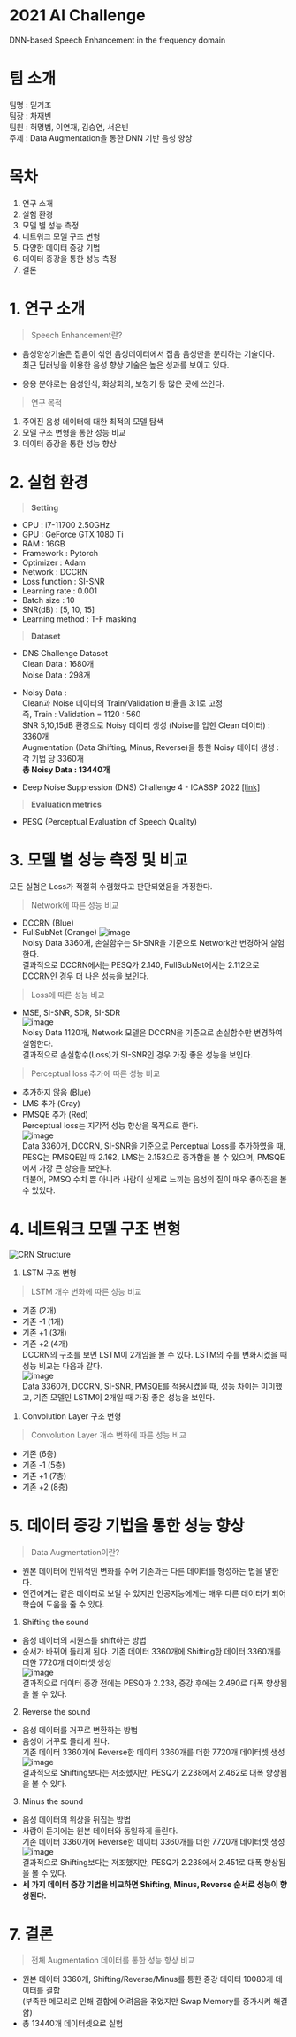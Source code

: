 # 2021 AI Challenge   
DNN-based Speech Enhancement in the frequency domain  

# 팀 소개
팀명 : 믿거조  
팀장 : 차재빈  
팀원 : 허명범, 이연재, 김승연, 서은빈  
주제 : Data Augmentation을 통한 DNN 기반 음성 향상

# 목차
1. 연구 소개
2. 실험 환경
3. 모델 별 성능 측정
4. 네트워크 모델 구조 변형
5. 다양한 데이터 증강 기법
6. 데이터 증강을 통한 성능 측정
7. 결론

# 1. 연구 소개
> Speech Enhancement란?  
* 음성향상기술은 잡음이 섞인 음성데이터에서 잡음 음성만을 분리하는 기술이다.  
최근 딥러닝을 이용한 음성 향상 기술은 높은 성과를 보이고 있다.  

* 응용 분야로는 음성인식, 화상회의, 보청기 등 많은 곳에 쓰인다.  
> 연구 목적
1. 주어진 음성 데이터에 대한 최적의 모델 탐색
2. 모델 구조 변형을 통한 성능 비교
3. 데이터 증강을 통한 성능 향상

# 2. 실험 환경
> **Setting**  
* CPU : i7-11700 2.50GHz  
* GPU : GeForce GTX 1080 Ti  
* RAM : 16GB   
* Framework : Pytorch  
* Optimizer : Adam 
* Network : DCCRN 
* Loss function : SI-SNR  
* Learning rate : 0.001  
* Batch size : 10  
* SNR(dB) : [5, 10, 15]  
* Learning method : T-F masking  
   

> **Dataset**  
* DNS Challenge Dataset  
Clean Data :  1680개    
Noise Data : 298개  

* Noisy Data :   
Clean과 Noise 데이터의 Train/Validation 비율을 3:1로 고정  
즉, Train : Validation = 1120 : 560  
SNR 5,10,15dB 환경으로 Noisy 데이터 생성 (Noise를 입힌 Clean 데이터) : 3360개  
Augmentation (Data Shifting, Minus, Reverse)을 통한 Noisy 데이터 생성 : 각 기법 당 3360개   
**총 Noisy Data : 13440개**  
* Deep Noise Suppression (DNS) Challenge 4 - ICASSP 2022 [[link]](https://github.com/microsoft/DNS-Challenge)  

> **Evaluation metrics**
* PESQ (Perceptual Evaluation of Speech Quality)  


# 3. 모델 별 성능 측정 및 비교  
모든 실험은 Loss가 적절히 수렴했다고 판단되었음을 가정한다.  
  
> Network에 따른 성능 비교  
* DCCRN (Blue)
* FullSubNet (Orange)
![image](https://user-images.githubusercontent.com/87358781/146786508-cb499d8d-9ec0-4d60-a64a-93fad7f53d09.png)  
Noisy Data 3360개, 손실함수는 SI-SNR을 기준으로 Network만 변경하여 실험한다.  
결과적으로 DCCRN에서는 PESQ가 2.140, FullSubNet에서는 2.112으로 DCCRN인 경우 더 나은 성능을 보인다.  
  
> Loss에 따른 성능 비교
* MSE, SI-SNR, SDR, SI-SDR  
![image](https://user-images.githubusercontent.com/87358781/146791289-36951d49-35a5-4cff-9d3b-7795cb36a192.png)  
Noisy Data 1120개, Network 모델은 DCCRN을 기준으로 손실함수만 변경하여 실험한다.  
결과적으로 손실함수(Loss)가 SI-SNR인 경우 가장 좋은 성능을 보인다.  

> Perceptual loss 추가에 따른 성능 비교
* 추가하지 않음 (Blue) 
* LMS 추가 (Gray)
* PMSQE 추가 (Red)  
Perceptual loss는 지각적 성능 향상을 목적으로 한다.  
![image](https://user-images.githubusercontent.com/87358781/146793078-2490b53f-2791-417c-8057-0f9b337bb94f.png)    
Data 3360개, DCCRN, SI-SNR을 기준으로 Perceptual Loss를 추가하였을 때,  
PESQ는 PMSQE일 때 2.162, LMS는 2.153으로 증가함을 볼 수 있으며, PMSQE에서 가장 큰 상승을 보인다.  
더불어, PMSQ 수치 뿐 아니라 사람이 실제로 느끼는 음성의 질이 매우 좋아짐을 볼 수 있었다.  

# 4. 네트워크 모델 구조 변형
![CRN Structure](https://user-images.githubusercontent.com/87358781/146889875-397d6e1f-4fef-4751-856f-fa7113c7f2d8.png)  
1. LSTM 구조 변형 
> LSTM 개수 변화에 따른 성능 비교  
* 기존 (2개)
* 기존 -1 (1개)
* 기존 +1 (3개)
* 기존 +2 (4개)  
DCCRN의 구조를 보면 LSTM이 2개임을 볼 수 있다. LSTM의 수를 변화시켰을 때 성능 비교는 다음과 같다.  
![image](https://user-images.githubusercontent.com/87358781/146795418-00951943-4ada-49a7-8c6a-5eab0aecb33a.png)  
Data 3360개, DCCRN, SI-SNR, PMSQE를 적용시켰을 때, 성능 차이는 미미했고, 기존 모델인 LSTM이 2개일 때 가장 좋은 성능을 보인다.  
1. Convolution Layer 구조 변형
> Convolution Layer 개수 변화에 따른 성능 비교
* 기존 (6층)
* 기존 -1 (5층)
* 기존 +1 (7층)
* 기존 +2 (8층)  

# 5. 데이터 증강 기법을 통한 성능 향상
> Data Augmentation이란?
* 원본 데이터에 인위적인 변화를 주어 기존과는 다른 데이터를 형성하는 법을 말한다.  
* 인간에게는 같은 데이터로 보일 수 있지만 인공지능에게는 매우 다른 데이터가 되어 학습에 도움을 줄 수 있다.  

1. Shifting the sound  
* 음성 데이터의 시퀀스를 shift하는 방법
* 순서가 바뀌어 들리게 된다.
기존 데이터 3360개에 Shifting한 데이터 3360개를 더한 7720개 데이터셋 생성  
![image](https://user-images.githubusercontent.com/87358781/146796910-d8d009aa-24af-4bc9-bd7c-db7f20b7038f.png)  
결과적으로 데이터 증강 전에는 PESQ가 2.238, 증강 후에는 2.490로 대폭 향상됨을 볼 수 있다.

2. Reverse the sound
* 음성 데이터를 거꾸로 변환하는 방법
* 음성이 거꾸로 들리게 된다.  
기존 데이터 3360개에 Reverse한 데이터 3360개를 더한 7720개 데이터셋 생성  
![image](https://user-images.githubusercontent.com/87358781/146798422-d40fba4f-a365-4692-a4db-6b2a742b0bb9.png)  
결과적으로 Shifting보다는 저조했지만, PESQ가 2.238에서 2.462로 대폭 향상됨을 볼 수 있다.  

3. Minus the sound 
* 음성 데이터의 위상을 뒤집는 방법
* 사람이 듣기에는 원본 데이터와 동일하게 들린다.  
기존 데이터 3360개에 Reverse한 데이터 3360개를 더한 7720개 데이터셋 생성
![image](https://user-images.githubusercontent.com/87358781/146798834-efc600ac-53bb-4627-bc71-82bc6d1ea9c4.png)  
결과적으로 Shifting보다는 저조했지만, PESQ가 2.238에서 2.451로 대폭 향상됨을 볼 수 있다.  
* **세 가지 데이터 증강 기법을 비교하면 Shifting, Minus, Reverse 순서로 성능이 향상된다.**  

# 7. 결론
> 전체 Augmentation 데이터를 통한 성능 향상 비교 
* 원본 데이터 3360개, Shifting/Reverse/Minus를 통한 증강 데이터 10080개 데이터를 결합  
 (부족한 메모리로 인해 결합에 어려움을 겪었지만 Swap Memory를 증가시켜 해결함)
* 총 13440개 데이터셋으로 실험  



